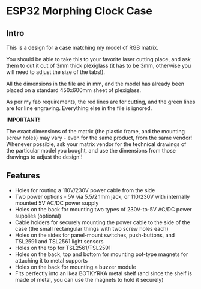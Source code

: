 # ESP32 Morphing Clock Case

## Intro

This is a design for a case matching my model of RGB matrix.

You should be able to take this to your favorite laser cutting place, and ask them to cut it out of 3mm thick plexiglass (it has to be 3mm, otherwise you will need to adjust the size of the tabs!).

All the dimensions in the file are in mm, and the model has already been placed on a standard 450x600mm sheet of plexiglass.

As per my fab requirements, the red lines are for cutting, and the green lines are for line engraving. Everything else in the file is ignored.

**IMPORTANT!**

The exact dimensions of the matrix (the plastic frame, and the mounting screw holes) may vary - even for the same product, from the same vendor! Whenever possible, ask your matrix vendor for the technical drawings of the particular model you bought, and use the dimensions from those drawings to adjust the design!!

## Features

* Holes for routing a 110V/230V power cable from the side
* Two power options - 5V via 5.5/2.1mm jack, or 110/230V with internally mounted 5V AC/DC power supply
* Holes on the back for mounting two types of 230V-to-5V AC/DC power supplies (optional)
* Cable holders for securely mounting the power cable to the side of the case (the small rectangular things with two screw holes each)
* Holes on the sides for panel-mount switches, push-buttons, and TSL2591 and TSL2561 light sensors
* Holes on the top for TSL2561/TSL2591 
* Holes on the back, top and bottom for mounting pot-type magnets for attaching it to metal supports
* Holes on the back for mounting a buzzer module
* Fits perfectly into an Ikea BOTKYRKA metal shelf (and since the shelf is made of metal, you can use the magnets to hold it securely)

